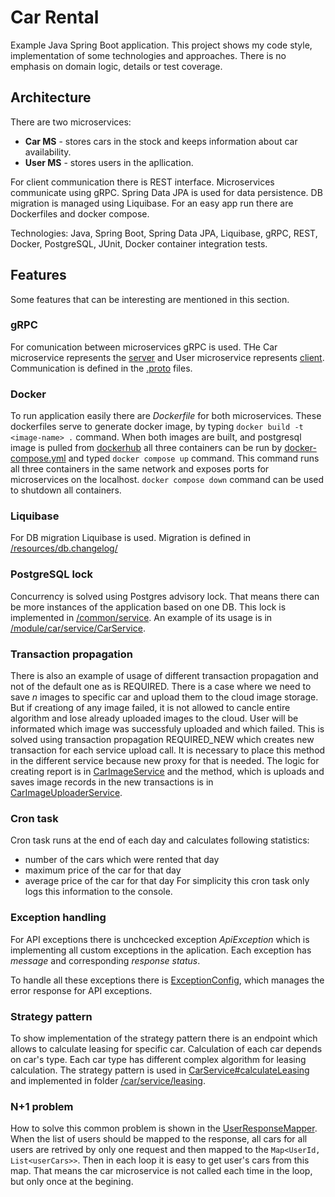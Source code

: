 # Car Rental
Example Java Spring Boot application. This project shows my code style, implementation of some technologies and approaches. There is no emphasis on domain logic, details or test coverage.

## Architecture
There are two microservices:
- **Car MS** - stores cars in the stock and keeps information about car availability.
- **User MS** - stores users in the apllication.

For client communication there is REST interface. Microservices communicate using gRPC. Spring Data JPA is used for data persistence. DB migration is managed using Liquibase. For an easy app run there are Dockerfiles and docker compose.

Technologies: Java, Spring Boot, Spring Data JPA, Liquibase, gRPC, REST, Docker, PostgreSQL, JUnit, Docker container integration tests.

## Features
Some features that can be interesting are mentioned in this section.

### gRPC
For comunication between microservices gRPC is used. THe Car microservice represents the [server](/car-ms/src/main/java/com/example/carms/common/grpc/server) 
and User microservice represents [client](/user-ms/src/main/java/com/example/userms/common/integrator/car). 
Communication is defined in the [.proto](/car-ms/src/main/proto/CarService.proto) files.

### Docker
To run application easily there are *Dockerfile* for both microservices. These dockerfiles serve to generate docker image, by typing `docker build -t <image-name> .` command. When both images are built, and postgresql image is pulled from [dockerhub](https://hub.docker.com/_/postgres) all three containers can be run by [docker-compose.yml](/docker-compose.yml) and typed `docker compose up` command. This command runs all three containers in the same network and exposes ports for microservices on the localhost. `docker compose down` command can be used to shutdown all containers.

### Liquibase
For DB migration Liquibase is used. Migration is defined in [/resources/db.changelog/](/car-ms/src/main/resources/db.changelog)

### PostgreSQL lock
Concurrency is solved using Postgres advisory lock. That means there can be more instances of the application based on one DB. This lock is implemented in [/common/service](/car-ms/src/main/java/com/example/carms/common/service). An example of its usage is in [/module/car/service/CarService](/car-ms/src/main/java/com/example/carms/module/car/service/CarService.java#L50).

### Transaction propagation
There is also an example of usage of different transaction propagation and not of the default one as is REQUIRED. There is a case where we need to save *n* images to specific car and upload them to the cloud image storage. But if creationg of any image failed, it is not allowed to cancle entire algorithm and lose already uploaded images to the cloud. User will be informated which image was successfuly uploaded and which failed. 
This is solved using transaction propagation REQUIRED_NEW which creates new transaction for each service upload call. It is necessary to place this method in the different service because new proxy for that is needed. The logic for creating report is in [CarImageService](/car-ms/src/main/java/com/example/carms/module/carimage/service/CarImageService.java) and the method, which is uploads and saves image records in the new transactions is in [CarImageUploaderService](/car-ms/src/main/java/com/example/carms/module/carimage/service/CarImageUploaderService.java).

### Cron task
Cron task runs at the end of each day and calculates following statistics:
- number of the cars which were rented that day
- maximum price of the car for that day
- average price of the car for that day
For simplicity this cron task only logs this information to the console.

### Exception handling
For API exceptions there is unchcecked exception *ApiException* which is implementing all custom exceptions in the aplication. Each exception has *message* and corresponding *response status*.

To handle all these exceptions there is [ExceptionConfig](/car-ms/src/main/java/com/example/carms/common/config/ExceptionConfig.java), which manages the error response for API exceptions.

### Strategy pattern
To show implementation of the strategy pattern there is an endpoint which allows to calculate leasing for specific car. Calculation of each car depends on car's type. Each car type has different complex algorithm for leasing calculation. The strategy pattern is used in [CarService#calculateLeasing](https://github.com/marikja/spring-boot-example/blob/9f771146806b493b804d935a36ba95f19fde92a4/car-ms/src/main/java/com/example/carms/module/car/service/CarService.java#L68) and implemented in folder [/car/service/leasing](/car-ms/src/main/java/com/example/carms/module/car/service/leasing).

### N+1 problem
How to solve this common problem is shown in the [UserResponseMapper](/user-ms/src/main/java/com/example/userms/module/user/controller/dto/mapper/UserResponseMapper.java). When the list of users should be mapped to the response, all cars for all users are retrived by only one request and then mapped to the `Map<UserId, List<userCars>>`. Then in each loop it is easy to get user's cars from this map. That means the car microservice is not called each time in the loop, but only once at the begining.
